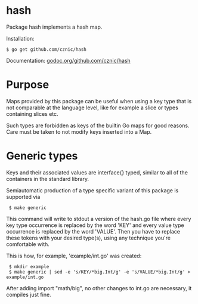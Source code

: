 # hash

Package hash implements a hash map.

Installation:

    $ go get github.com/cznic/hash

Documentation: [godoc.org/github.com/cznic/hash](http://godoc.org/github.com/cznic/hash)

# Purpose

Maps provided by this package can be useful when using a key type that is not comparable at the language level, like for example a slice or types containing slices etc.

Such types are forbidden as keys of the builtin Go maps for good reasons. Care must be taken to not modify keys inserted into a Map.

# Generic types

Keys and their associated values are interface{} typed, similar to all of the containers in the standard library.

Semiautomatic production of a type specific variant of this package is supported via

     $ make generic

This command will write to stdout a version of the hash.go file where every key type occurrence is replaced by the word 'KEY' and every value type occurrence is replaced by the word 'VALUE'. Then you have to replace these tokens with your desired type(s), using any technique you're comfortable with.

This is how, for example, 'example/int.go' was created:

     $ mkdir example
     $ make generic | sed -e 's/KEY/*big.Int/g' -e 's/VALUE/*big.Int/g' > example/int.go

After adding import "math/big", no other changes to int.go are necessary, it compiles just fine.
